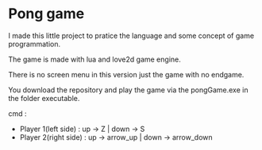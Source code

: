 ﻿# Pong game

I made this little project to pratice the language and some concept of game programmation.

The game is made with lua and love2d game engine.

There is no screen menu in this version just the game with no endgame.

You download the repository and play the game via the pongGame.exe in the folder executable.

cmd : 
- Player 1(left side) : up -> Z | down -> S
- Player 2(right side) : up -> arrow_up | down -> arrow_down
